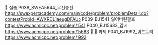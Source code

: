 :gift:  실습
P038_SWEA5644_무선충전
https://swexpertacademy.com/main/code/problem/problemDetail.do?contestProbId=AWXRDL1aeugDFAUo
P039_BJ1541_잃어버린괄호
https://www.acmicpc.net/problem/1541
P040_BJ15683_감시
https://www.acmicpc.net/problem/15683
:gift:   :gift:  과제
P041_BJ1992_쿼드트리
https://www.acmicpc.net/problem/1992